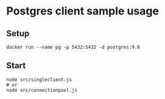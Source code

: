 # Postgres client sample usage
## Setup
`docker run --name pg -p 5432:5432 -d postgres:9.6`
## Start
```shell script
node src/singleclient.js
# or
node src/connectionpool.js
```